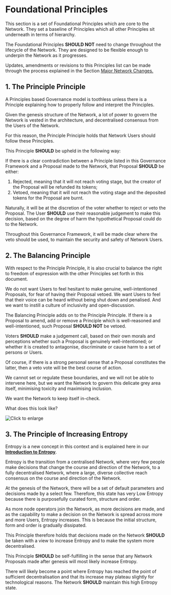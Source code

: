 # Foundational Principles

This section is a set of Foundational Principles which are core to the Network. They set a baseline of Principles which all other Principles sit underneath in terms of hierarchy.

The Foundational Principles **SHOULD NOT** need to change throughout the lifecycle of the Network. They are designed to be flexible enough to underpin the Network as it progresses.

Updates, amendments or revisions to this Principles list can be made through the process explained in the Section [Major Network Changes.](https://docs.google.com/document/d/17_N9Fs3j_YOQdVZ3g3OZjOP8zbn5ZUpIHYQFdLC3uMs/edit#)

## 1. The Principle Principle

A Principles based Governance model is toothless unless there is a Principle explaining how to properly follow and interpret the Principles.

Given the genesis structure of the Network, a lot of power to govern the Network is vested in the architecture, and decentralised consensus from the Users of the Network.

For this reason, the Principle Principle holds that Network Users should follow these Principles.

This Principle **SHOULD** be upheld in the following way:

If there is a clear contradiction between a Principle listed in this Governance Framework and a Proposal made to the Network, that Proposal **SHOULD** be either:

1. Rejected, meaning that it will not reach voting stage, but the creator of the Proposal will be refunded its tokens;
2. Vetoed, meaning that it will not reach the voting stage and the deposited tokens for the Proposal are burnt.

Naturally, it will be at the discretion of the voter whether to reject or veto the Proposal. The User **SHOULD** use their reasonable judgement to make this decision, based on the degree of harm the hypothetical Proposal could do to the Network.

Throughout this Governance Framework, it will be made clear where the veto should be used, to maintain the security and safety of Network Users.

## 2. The Balancing Principle

With respect to the Principle Principle, it is also crucial to balance the right to freedom of expression with the other Principles set forth in this document.

We do not want Users to feel hesitant to make genuine, well-intentioned Proposals, for fear of having their Proposal vetoed. We want Users to feel that their voice can be heard without being shut down and penalised. And we want to instill a culture of inclusivity and open-discussion.

The Balancing Principle adds on to the Principle Principle. If there is a Proposal to amend, add or remove a Principle which is well-reasoned and well-intentioned, such Proposal **SHOULD NOT** be vetoed.

Voters **SHOULD** make a judgement call, based on their own morals and perceptions whether such a Proposal is genuinely well-intentioned; or whether it is created to antagonise, discriminate or cause harm to a set of persons or Users.

Of course, if there is a strong personal sense that a Proposal constitutes the latter, then a veto vote will be the best course of action.

We cannot set or regulate these boundaries, and we will not be able to intervene here, but we want the Network to govern this delicate grey area itself, minimising toxicity and maximising inclusion.

We want the Network to keep itself in-check.

What does this look like?

![Click to enlarge](https://lh3.googleusercontent.com/t9fOGASX656DysO52dNKFpd2OpyHixNhlqGRpBQIkEXK-qqQut4qvfVco9_Ak6om7NBW8k5wD--gFDJl0-NrcSiXIF0Q_UsYVyR-I4Qb2mEC49pRY0YKcBZAFDwV-ZeOc0Y311f0=s0)

## 3. The Principle of Increasing Entropy

Entropy is a new concept in this context and is explained here in our [**Introduction to Entropy**](https://docs.cheqd.io/governance/getting-started/introduction-to-entropy).

Entropy is the transition from a centralised Network, where very few people make decisions that change the course and direction of the Network, to a fully decentralised Network, where a large, diverse collective reach consensus on the course and direction of the Network.

At the genesis of the Network, there will be a set of default parameters and decisions made by a select few. Therefore, this state has very Low Entropy because there is purposefully curated form, structure and order.

As more node operators join the Network, as more decisions are made, and as the capability to make a decision on the Network is spread across more and more Users, Entropy increases. This is because the initial structure, form and order is gradually dissipated.

This Principle therefore holds that decisions made on the Network **SHOULD** be taken with a view to increase Entropy and to make the system more decentralised.

This Principle **SHOULD** be self-fulfilling in the sense that any Network Proposals made after genesis will most likely increase Entropy.

There will likely become a point where Entropy has reached the point of sufficient decentralisation and that its increase may plateau slightly for technological reasons. The Network **SHOULD** maintain this high Entropy state.


